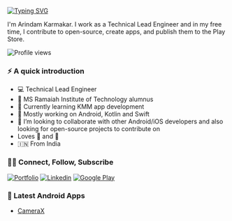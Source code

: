 [![Typing SVG](https://readme-typing-svg.demolab.com?font=Fira+Code&pause=1000&color=F7F7F7&width=435&lines=Hi+there!+I+am+Arindam+%F0%9F%91%8B%F0%9F%8F%BB)](https://git.io/typing-svg)

I'm Arindam Karmakar. I work as a Technical Lead Engineer and in my free time, I contribute to open-source, create apps, and publish them to the Play Store.

![Profile views](https://komarev.com/ghpvc/?username=arindamxd&label=PROFILE+VIEWS&style=for-the-badge&color=green)


### ⚡️ A quick introduction
- 💻 Technical Lead Engineer
- 🏫 MS Ramaiah Institute of Technology alumnus
- 🌱 Currently learning KMM app development
- 📱 Mostly working on Android, Kotlin and Swift
- 👯 I’m looking to collaborate with other Android/iOS developers and also looking for open-source projects to contribute on
- Loves 🎵 and :camera_flash:
- 🇮🇳 From India


### 🤝🏻 Connect, Follow, Subscribe

[![Portfolio](https://img.shields.io/badge/-portfolio-gray?style=for-the-badge&logo=Google-Chrome&logoColor=white)](https://arindamxd.github.io/)
[![Linkedin](https://img.shields.io/badge/-linkedin-blue?style=for-the-badge&logo=Linkedin)](https://www.linkedin.com/in/arindamxd/)
[![Google Play](https://img.shields.io/badge/-playstore-dardgreen?style=for-the-badge&logo=Google-Play)](https://play.google.com/store/apps/dev?id=8427782270571014251)


### 📲 Latest Android Apps

- [CameraX](https://play.google.com/store/apps/details?id=com.arindam.camerax)

